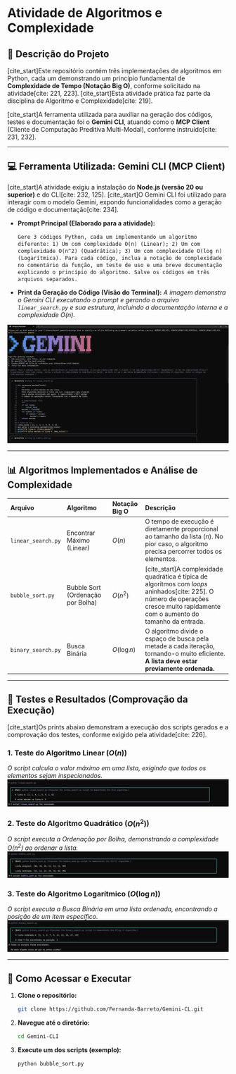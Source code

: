 # Atividade de Algoritmos e Complexidade

## 📝 Descrição do Projeto

[cite_start]Este repositório contém três implementações de algoritmos em Python, cada um demonstrando um princípio fundamental de **Complexidade de Tempo (Notação Big O)**, conforme solicitado na atividade[cite: 221, 223]. [cite_start]Esta atividade prática faz parte da disciplina de Algoritmo e Complexidade[cite: 219].

[cite_start]A ferramenta utilizada para auxiliar na geração dos códigos, testes e documentação foi o **Gemini CLI**, atuando como o **MCP Client** (Cliente de Computação Preditiva Multi-Modal), conforme instruído[cite: 231, 232].

---

## 💻 Ferramenta Utilizada: Gemini CLI (MCP Client)

[cite_start]A atividade exigiu a instalação do **Node.js (versão 20 ou superior)** e do CLI[cite: 232, 125]. [cite_start]O Gemini CLI foi utilizado para interagir com o modelo Gemini, expondo funcionalidades como a geração de código e documentação[cite: 234].

* **Prompt Principal (Elaborado para a atividade):**
    ```
    Gere 3 códigos Python, cada um implementando um algoritmo diferente: 1) Um com complexidade O(n) (Linear); 2) Um com complexidade O(n^2) (Quadrática); 3) Um com complexidade O(log n) (Logarítmica). Para cada código, inclua a notação de complexidade no comentário da função, um teste de uso e uma breve documentação explicando o princípio do algoritmo. Salve os códigos em três arquivos separados.
    ```
* **Print da Geração do Código (Visão do Terminal):**
    *A imagem demonstra o Gemini CLI executando o prompt e gerando o arquivo `linear_search.py` e sua estrutura, incluindo a documentação interna e a complexidade $O(n)$.*

![Captura de tela do Gemini CLI após a execução do prompt, mostrando a escrita do arquivo linear_search.py com a função 'encontrar_maximo' e a complexidade O(n)](CLI.png)

---

## 📊 Algoritmos Implementados e Análise de Complexidade

| Arquivo | Algoritmo | Notação Big O | Descrição |
| :--- | :--- | :--- | :--- |
| `linear_search.py` | Encontrar Máximo (Linear) | $O(n)$ | O tempo de execução é diretamente proporcional ao tamanho da lista ($n$). No pior caso, o algoritmo precisa percorrer todos os elementos. |
| `bubble_sort.py` | Bubble Sort (Ordenação por Bolha) | $O(n^2)$ | [cite_start]A complexidade quadrática é típica de algoritmos com *loops* aninhados[cite: 225]. O número de operações cresce muito rapidamente com o aumento do tamanho da entrada. |
| `binary_search.py` | Busca Binária | $O(\log n)$ | O algoritmo divide o espaço de busca pela metade a cada iteração, tornando-o muito eficiente. **A lista deve estar previamente ordenada.** |

---

## 🔬 Testes e Resultados (Comprovação da Execução)

[cite_start]Os prints abaixo demonstram a execução dos scripts gerados e a comprovação dos testes, conforme exigido pela atividade[cite: 226].

### 1. Teste do Algoritmo Linear ($O(n)$)

*O script calcula o valor máximo em uma lista, exigindo que todos os elementos sejam inspecionados.*
![Captura de tela do terminal mostrando a execução do script linear_search.py e o resultado da busca pelo valor máximo na lista.](linear.png)

### 2. Teste do Algoritmo Quadrático ($O(n^2)$)

*O script executa a Ordenação por Bolha, demonstrando a complexidade $O(n^2)$ ao ordenar a lista.*
![Captura de tela do terminal mostrando a execução do script bubble_sort.py e a lista original sendo transformada na lista ordenada.](bubble.png)

### 3. Teste do Algoritmo Logarítmico ($O(\log n)$)

*O script executa a Busca Binária em uma lista ordenada, encontrando a posição de um item específico.*
![Captura de tela do terminal mostrando a execução do script binary_search.py e o item 7 sendo encontrado na posição 3.](binary.png)

---

## 💾 Como Acessar e Executar

1.  **Clone o repositório:**
    ```bash
    git clone https://github.com/Fernanda-Barreto/Gemini-CL.git
    ```
2.  **Navegue até o diretório:**
    ```bash
    cd Gemini-CLI
    ```
3.  **Execute um dos scripts (exemplo):**
    ```bash
    python bubble_sort.py
    ```
